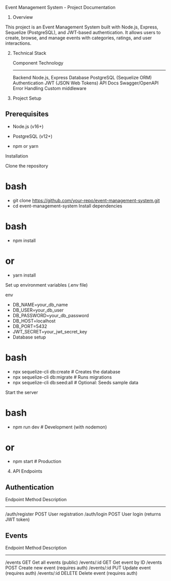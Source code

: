 Event Management System - Project Documentation

1. Overview

This project is an Event Management System built with Node.js, Express, Sequelize (PostgreSQL), and JWT-based authentication. It allows users to create, browse, and manage events with categories, ratings, and user interactions.

2. Technical Stack

   Component	                 Technology
   ----------                  -----------
   Backend	                    Node.js, Express
   Database	                    PostgreSQL (Sequelize ORM)
   Authentication	            JWT (JSON Web Tokens)
   API Docs	                    Swagger/OpenAPI
   Error Handling	            Custom middleware

3. Project Setup

Prerequisites
-------------

- Node.js (v16+)

- PostgreSQL (v12+)

- npm or yarn

Installation

Clone the repository

# bash

- git clone https://github.com/your-repo/event-management-system.git
- cd event-management-system
Install dependencies

# bash

- npm install
# or
- yarn install


Set up environment variables (.env file)

env

- DB_NAME=your_db_name
- DB_USER=your_db_user
- DB_PASSWORD=your_db_password
- DB_HOST=localhost
- DB_PORT=5432
- JWT_SECRET=your_jwt_secret_key
- Database setup

# bash

- npx sequelize-cli db:create    # Creates the database
- npx sequelize-cli db:migrate   # Runs migrations
- npx sequelize-cli db:seed:all  # Optional: Seeds sample data


Start the server

# bash

- npm run dev  # Development (with nodemon)
# or
- npm start    # Production


4. API Endpoints

Authentication
---------------

Endpoint	        Method	      Description
--------           --------       ------------
/auth/register	   POST	          User registration
/auth/login	       POST	          User login (returns JWT token)

Events
-------

Endpoint	    Method	     Description
--------       --------     -------------
/events	        GET	        Get all events (public)
/events/:id	    GET	        Get event by ID
/events	        POST	    Create new event (requires auth)
/events/:id	    PUT	        Update event (requires auth)
/events/:id	    DELETE	    Delete event (requires auth)
